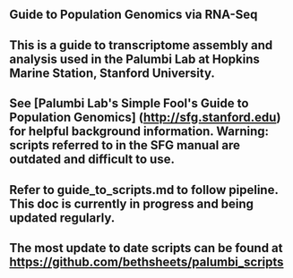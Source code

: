 ## Guide to Population Genomics via RNA-Seq 

## This is a guide to transcriptome assembly and analysis used in the Palumbi Lab at Hopkins Marine Station, Stanford University.

## See [Palumbi Lab's Simple Fool's Guide to Population Genomics] (http://sfg.stanford.edu) for helpful background information. Warning: scripts referred to in the SFG manual are outdated and difficult to use. 

## Refer to guide\_to\_scripts.md to follow pipeline. This doc is currently in progress and being updated regularly.

## The most update to date scripts can be found at https://github.com/bethsheets/palumbi_scripts

